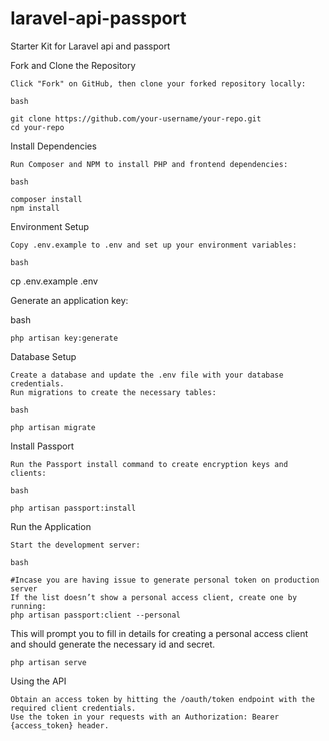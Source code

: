 # laravel-api-passport
Starter Kit for Laravel api and passport

Fork and Clone the Repository

    Click "Fork" on GitHub, then clone your forked repository locally:

    bash

    git clone https://github.com/your-username/your-repo.git
    cd your-repo

Install Dependencies

    Run Composer and NPM to install PHP and frontend dependencies:

    bash

    composer install
    npm install

Environment Setup

    Copy .env.example to .env and set up your environment variables:

    bash

cp .env.example .env

Generate an application key:

bash

    php artisan key:generate

Database Setup

    Create a database and update the .env file with your database credentials.
    Run migrations to create the necessary tables:

    bash

    php artisan migrate

Install Passport

    Run the Passport install command to create encryption keys and clients:

    bash

    php artisan passport:install

Run the Application

    Start the development server:

    bash

    #Incase you are having issue to generate personal token on production server 
    If the list doesn’t show a personal access client, create one by running:
    php artisan passport:client --personal
This will prompt you to fill in details for creating a personal access client and should generate the necessary id and secret.

    php artisan serve

Using the API

    Obtain an access token by hitting the /oauth/token endpoint with the required client credentials.
    Use the token in your requests with an Authorization: Bearer {access_token} header.
